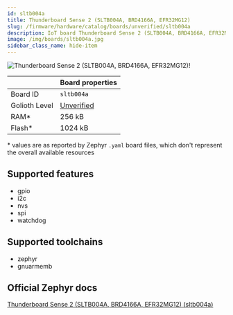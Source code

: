 ```yaml
---
id: sltb004a
title: Thunderboard Sense 2 (SLTB004A, BRD4166A, EFR32MG12)
slug: /firmware/hardware/catalog/boards/unverified/sltb004a
description: IoT board Thunderboard Sense 2 (SLTB004A, BRD4166A, EFR32MG12), compatible with Golioth at unverified level.
image: /img/boards/sltb004a.jpg
sidebar_class_name: hide-item
---
```


[//]: # (This is an auto-generated file, do not edit! Changes to it will be lost upon re-generation)

![Thunderboard Sense 2 (SLTB004A, BRD4166A, EFR32MG12)!](/img/boards/sltb004a.jpg "Thunderboard Sense 2 (SLTB004A, BRD4166A, EFR32MG12)")

|                | Board properties     |
| -------------  | -------------------- |
| Board ID       | `sltb004a` |
| Golioth Level  | [Unverified](/firmware/hardware#unverified-boards) |
| RAM*           | 256 kB |
| Flash*         | 1024 kB |

\* values are as reported by Zephyr `.yaml` board files, which don't represent the overall available resources



## Supported features

* gpio
* i2c
* nvs
* spi
* watchdog

## Supported toolchains

* zephyr
* gnuarmemb

## Official Zephyr docs

[Thunderboard Sense 2 (SLTB004A, BRD4166A, EFR32MG12) (sltb004a)](https://docs.zephyrproject.org/latest/boards/silabs/dev_kits/sltb004a/doc/index.html)
